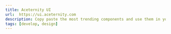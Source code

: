 ```yaml
---
title: Aceternity UI
url:  https://ui.aceternity.com
description: Copy paste the most trending components and use them in your websites without having to worry about styling and animations.
tags: [develop, design]
---
```

